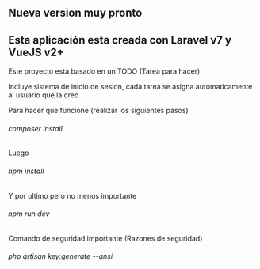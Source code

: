 ## Nueva version muy pronto
## Esta aplicación esta creada con Laravel v7 y VueJS v2+
<p>Este proyecto esta basado en un TODO (Tarea para hacer)</p>
<p>Incluye sistema de inicio de sesion, cada tarea se asigna automaticamente al usuario que la creo</p>
<p>Para hacer que funcione (realizar los siguientes pasos)</p>
<h6>composer install</h6>
<p>Luego</p>
<h6>npm install</h6>
<p>Y por ultimo pero no menos importante</p>
<h6>npm run dev</h6>
<p>Comando de seguridad importante (Razones de seguridad)</p>
<h6>php artisan key:generate --ansi</h6>
